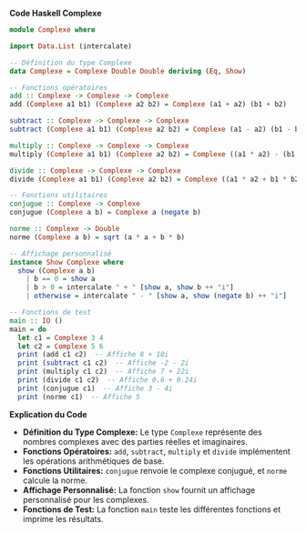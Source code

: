 **Code Haskell Complexe**

```haskell
module Complexe where

import Data.List (intercalate)

-- Définition du type Complexe
data Complexe = Complexe Double Double deriving (Eq, Show)

-- Fonctions opératoires
add :: Complexe -> Complexe -> Complexe
add (Complexe a1 b1) (Complexe a2 b2) = Complexe (a1 + a2) (b1 + b2)

subtract :: Complexe -> Complexe -> Complexe
subtract (Complexe a1 b1) (Complexe a2 b2) = Complexe (a1 - a2) (b1 - b2)

multiply :: Complexe -> Complexe -> Complexe
multiply (Complexe a1 b1) (Complexe a2 b2) = Complexe ((a1 * a2) - (b1 * b2)) ((a1 * b2) + (b1 * a2))

divide :: Complexe -> Complexe -> Complexe
divide (Complexe a1 b1) (Complexe a2 b2) = Complexe ((a1 * a2 + b1 * b2) / ((a2 * a2) + (b2 * b2))) ((b1 * a2 - a1 * b2) / ((a2 * a2) + (b2 * b2)))

-- Fonctions utilitaires
conjugue :: Complexe -> Complexe
conjugue (Complexe a b) = Complexe a (negate b)

norme :: Complexe -> Double
norme (Complexe a b) = sqrt (a * a + b * b)

-- Affichage personnalisé
instance Show Complexe where
  show (Complexe a b)
    | b == 0 = show a
    | b > 0 = intercalate " + " [show a, show b ++ "i"]
    | otherwise = intercalate " - " [show a, show (negate b) ++ "i"]

-- Fonctions de test
main :: IO ()
main = do
  let c1 = Complexe 3 4
  let c2 = Complexe 5 6
  print (add c1 c2)  -- Affiche 8 + 10i
  print (subtract c1 c2)  -- Affiche -2 - 2i
  print (multiply c1 c2)  -- Affiche 7 + 22i
  print (divide c1 c2)  -- Affiche 0.6 + 0.24i
  print (conjugue c1)  -- Affiche 3 - 4i
  print (norme c1)  -- Affiche 5
```

**Explication du Code**

* **Définition du Type Complexe:** Le type `Complexe` représente des nombres complexes avec des parties réelles et imaginaires.
* **Fonctions Opératoires:** `add`, `subtract`, `multiply` et `divide` implémentent les opérations arithmétiques de base.
* **Fonctions Utilitaires:** `conjugue` renvoie le complexe conjugué, et `norme` calcule la norme.
* **Affichage Personnalisé:** La fonction `show` fournit un affichage personnalisé pour les complexes.
* **Fonctions de Test:** La fonction `main` teste les différentes fonctions et imprime les résultats.